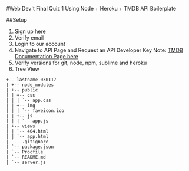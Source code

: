 #Web Dev't Final Quiz 1
Using Node + Heroku + TMDB API Boilerplate

##Setup
1. Sign up [here](https://www.themoviedb.org/)
1. Verify email
1. Login to our account
1. Navigate to API Page and Request an API Developer Key
	Note: [TMDB Documentation Page here](https://www.themoviedb.org/documentation/api)
1. Verify versions for git, node, npm, sublime and heroku
1. Tree View
```
+-- lastname-030117
| +-- node_modules
| +-- public
| | +-- css
| | | `-- app.css
| | +-- img
| | | `-- faveicon.ico
| | +-- js
| | | `-- app.js
| +-- views
| | `-- 404.html
| | `-- app.html
| `-- .gitignore
| `-- package.json
| `-- Procfile
| `-- README.md
| `-- server.js
```